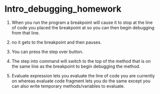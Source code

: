 # Intro_debugging_homework

1. When you run the program a breakpoint will cause it to stop at the line of code you placed the breakpoint at so you can then begin debugging from that line.

2. no it gets to the breakpoint and then pauses.

3. You can press the step over button.

4. The step into command will switch to the top of the method that is on the same line as the breakpoint to begin debugging the method.

5. Evaluate expression lets you evaluate the line of code you are currently on whereas evaluate code fragment lets you do the same except you can also write temporary methods/variables to evaluate.
